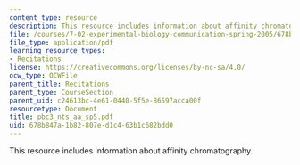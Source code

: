 ```yaml
---
content_type: resource
description: This resource includes information about affinity chromatography.
file: /courses/7-02-experimental-biology-communication-spring-2005/678b847a1b82807ed1c463b1c682bdd0_pbc3_nts_aa_sp5.pdf
file_type: application/pdf
learning_resource_types:
- Recitations
license: https://creativecommons.org/licenses/by-nc-sa/4.0/
ocw_type: OCWFile
parent_title: Recitations
parent_type: CourseSection
parent_uid: c24613bc-4e61-0440-5f5e-86597acca00f
resourcetype: Document
title: pbc3_nts_aa_sp5.pdf
uid: 678b847a-1b82-807e-d1c4-63b1c682bdd0
---
```

This resource includes information about affinity chromatography.